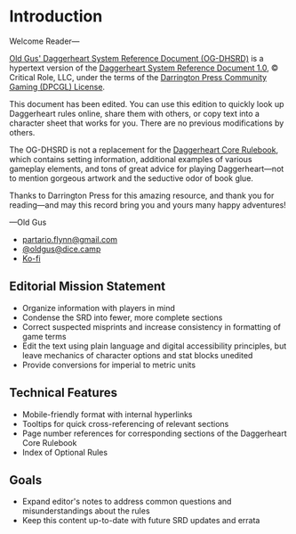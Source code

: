 # Introduction

Welcome Reader—

[Old Gus' Daggerheart System Reference Document (OG-DHSRD)](https://callmepartario.github.io/og-dhsrd/) is a hypertext version of the [Daggerheart System Reference Document 1.0](https://www.daggerheart.com/srd/), © Critical Role, LLC, under the terms of the [Darrington Press Community Gaming (DPCGL) License](http://www.darringtonpress.com/license).

This document has been edited. You can use this edition to quickly look up Daggerheart rules online, share them with others, or copy text into a character sheet that works for you. There are no previous modifications by others.

The OG-DHSRD is not a replacement for the [Daggerheart Core Rulebook](https://www.daggerheart.com/buy/), which contains setting information, additional examples of various gameplay elements, and tons of great advice for playing Daggerheart—not to mention gorgeous artwork and the seductive odor of book glue.

Thanks to Darrington Press for this amazing resource, and thank you for reading—and may this record bring you and yours many happy adventures!

—Old Gus

- partario.flynn@gmail.com
- [@oldgus@dice.camp](https://dice.camp/@oldgus)
- [Ko-fi](https://ko-fi.com/oldgus)

## Editorial Mission Statement
- Organize information with players in mind
- Condense the SRD into fewer, more complete sections
- Correct suspected misprints and increase consistency in formatting of game terms
- Edit the text using plain language and digital accessibility principles, but leave mechanics of character options and stat blocks unedited
- Provide conversions for imperial to metric units

## Technical Features

- Mobile-friendly format with internal hyperlinks
- Tooltips for quick cross-referencing of relevant sections
- Page number references for corresponding sections of the Daggerheart Core Rulebook
- Index of Optional Rules

## Goals

- Expand editor's notes to address common questions and misunderstandings about the rules
- Keep this content up-to-date with future SRD updates and errata
